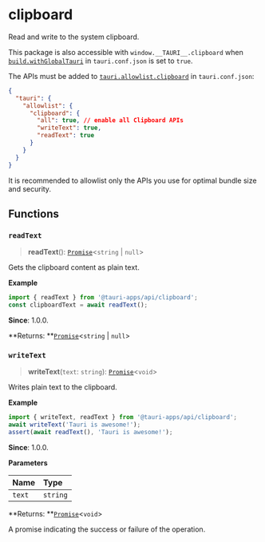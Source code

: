 # clipboard

Read and write to the system clipboard.

This package is also accessible with `window.__TAURI__.clipboard` when [`build.withGlobalTauri`](https://tauri.app/v1/api/config/#buildconfig.withglobaltauri) in `tauri.conf.json` is set to `true`.

The APIs must be added to [`tauri.allowlist.clipboard`](https://tauri.app/v1/api/config/#allowlistconfig.clipboard) in `tauri.conf.json`:
```json
{
  "tauri": {
    "allowlist": {
      "clipboard": {
        "all": true, // enable all Clipboard APIs
        "writeText": true,
        "readText": true
      }
    }
  }
}
```
It is recommended to allowlist only the APIs you use for optimal bundle size and security.

## Functions

### `readText`

> **readText**(): [`Promise`]( https://developer.mozilla.org/docs/Web/JavaScript/Reference/Global_Objects/Promise )<`string` \| `null`\>

Gets the clipboard content as plain text.

**Example**

```typescript
import { readText } from '@tauri-apps/api/clipboard';
const clipboardText = await readText();
```

**Since**: 1.0.0.

**Returns: **[`Promise`]( https://developer.mozilla.org/docs/Web/JavaScript/Reference/Global_Objects/Promise )<`string` \| `null`\>

### `writeText`

> **writeText**(`text`: `string`): [`Promise`]( https://developer.mozilla.org/docs/Web/JavaScript/Reference/Global_Objects/Promise )<`void`\>

Writes plain text to the clipboard.

**Example**

```typescript
import { writeText, readText } from '@tauri-apps/api/clipboard';
await writeText('Tauri is awesome!');
assert(await readText(), 'Tauri is awesome!');
```

**Since**: 1.0.0.

**Parameters**

| Name | Type |
| :------ | :------ |
| `text` | `string` |

**Returns: **[`Promise`]( https://developer.mozilla.org/docs/Web/JavaScript/Reference/Global_Objects/Promise )<`void`\>

A promise indicating the success or failure of the operation.
